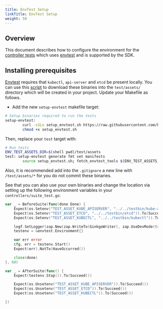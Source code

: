 ```yaml
---
title: EnvTest Setup
linkTitle: EnvTest Setup
weight: 50
---
```


## Overview 

This document describes how to configure the environment for the [controller tests][controller-test] which uses [envtest][envtest] and is supported by the SDK. 

## Installing prerequisites

[Envtest][envtest] requires that `kubectl`, `api-server` and `etcd` be present locally. You can use this [script][script] to download these binaries into the `test/assets/` directory which will be created in your project. Update your Makefile as follows.

- Add the new `setup-envtest` makefile target:

```sh
# Setup binaries required to run the tests
setup-envtest:
        curl -sSLo setup_envtest.sh https://raw.githubusercontent.com/kubernetes-sigs/controller-runtime/master/hack/setup-envtest.sh
        chmod +x setup_envtest.sh
```

Then, replace your `test` target with: 

```sh
# Run tests
ENV_TEST_ASSETS_DIR=$(shell pwd)/test/assets
test: setup-envtest generate fmt vet manifests
        source setup_envtest.sh; fetch_envtest_tools $(ENV_TEST_ASSETS_DIR); setup_envtest_env $(ENV_TEST_ASSETS_DIR); go test ./... -coverprofile cover.out
```

Also, it is recommended add into the `.gitignore` a new line with `/test/assets/*` for you do not commit these binaries. 

See that you can also use your own binaries and change the location via setting up the following environment variables in your `controllers/suite_test.go`: 

```go 
var _ = BeforeSuite(func(done Done) {
	Expect(os.Setenv("TEST_ASSET_KUBE_APISERVER", "../../testbin/kube-apiserver")).To(Succeed())
	Expect(os.Setenv("TEST_ASSET_ETCD", "../../testbin/etcd")).To(Succeed())
	Expect(os.Setenv("TEST_ASSET_KUBECTL", "../../testbin/kubectl")).To(Succeed())

	logf.SetLogger(zap.New(zap.WriteTo(GinkgoWriter), zap.UseDevMode(true)))
	testenv = &envtest.Environment{}

	var err error
	cfg, err = testenv.Start()
	Expect(err).NotTo(HaveOccurred())

	close(done)
}, 60)

var _ = AfterSuite(func() {
	Expect(testenv.Stop()).To(Succeed())

	Expect(os.Unsetenv("TEST_ASSET_KUBE_APISERVER")).To(Succeed())
	Expect(os.Unsetenv("TEST_ASSET_ETCD")).To(Succeed())
	Expect(os.Unsetenv("TEST_ASSET_KUBECTL")).To(Succeed())

})
```
[envtest]: https://godoc.org/sigs.k8s.io/controller-runtime/pkg/envtest
[controller-test]: https://book.kubebuilder.io/reference/writing-tests.html
[script]: https://raw.githubusercontent.com/kubernetes-sigs/kubebuilder/master/scripts/setup_envtest_bins.sh
